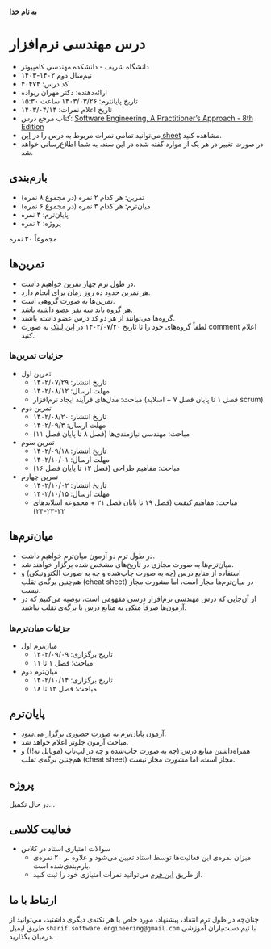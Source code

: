 **به نام خدا**
# درس مهندسی نرم‌افزار
- دانشگاه شریف - دانشکده مهندسی کامپیوتر
- نیم‌سال دوم ۱۴۰۲-۱۴۰۳
- کد درس: ۴۰۴۷۴
- ارائه‌دهنده: دکتر مهران ریواده
- تاریخ پایانترم: ۱۴۰۳/۰۳/۲۶ ساعت ۱۵:۳۰
- تاریخ اعلام نمرات: ۱۴۰۳/۰۴/۱۴
- کتاب مرجع درس: [Software Engineering, A Practitioner’s Approach - 8th Edition](https://github.com/ssc-public/Software-Engineering/blob/main/books/Software%20Engineering%2C%20A%20Practitioner%E2%80%99s%20Approach%20-%208th%20Edition.pdf)
- می‌توانید تمامی نمرات مربوط به درس را در [این sheet](https://docs.google.com/spreadsheets/d/1WD8RID7ZRGw7bQSLsKqQqgTqZewPbeTDi2LnwSKgd2E/edit?usp=sharing) مشاهده کنید.
- در صورت تغییر در هر یک از موارد گفته شده در این سند، به شما اطلاع‌رسانی خواهد شد.

## بارم‌بندی
- تمرین: هر کدام ۲ نمره (در مجموع ۸ نمره)
- میان‌ترم: هر کدام ۳ نمره (در مجموع ۶ نمره)
- پایان‌ترم: ۴ نمره
- پروژه: ۲ نمره

مجموعاً ۲۰ نمره

## تمرین‌ها
- در طول ترم چهار تمرین خواهیم داشت.
- هر تمرین حدود ده روز زمان برای انجام دارد.
- تمرین‌ها به صورت گروهی است.
- هر گروه باید سه نفر عضو داشته باشد.
- گروه‌ها می‌توانند از هر دو کد درس عضو داشته باشند.
- لطفاً گروه‌های خود را تا تاریخ ۱۴۰۲/۰۷/۲۰ در [این لینک](https://docs.google.com/spreadsheets/d/18j2WKA7byu80TszFXd_2Nd0kCW9fR7PJ-jhjlBNmT4M/edit#gid=1800692910) به صورت comment اعلام کنید.

### جزئیات تمرین‌ها
- تمرین اول
  - تاریخ انتشار: ۱۴۰۲/۰۷/۲۹
  - مهلت ارسال: ۱۴۰۲/۰۸/۱۲
  - مباحث: مدل‌های فرآیند ایجاد نرم‌افزار (فصل ۱ تا پایان فصل ۷ + اسلاید scrum)
- تمرین دوم
  - تاریخ انتشار: ۱۴۰۲/۰۸/۲۰
  - مهلت ارسال: ۱۴۰۲/۰۹/۳
  - مباحث: مهندسی نیازمندی‌ها (فصل ۸ تا پایان فصل ۱۱)
- تمرین سوم
  - تاریخ انتشار: ۱۴۰۲/۰۹/۱۸
  - مهلت ارسال: ۱۴۰۲/۱۰/۰۱
  - مباحث: مفاهیم طراحی (فصل ۱۲ تا پایان فصل ۱۶)
- تمرین چهارم
  - تاریخ انتشار: ۱۴۰۲/۱۰/۰۲
  - مهلت ارسال: ۱۴۰۲/۱۰/۱۵
  - مباحث: مفاهیم کیفیت (فصل ۱۹ تا پایان فصل ۲۱ + مجموعه اسلایدهای ۲۲-۲۳-۲۴)  

## میان‌ترم‌ها

- در طول ترم دو آزمون میان‌ترم خواهیم داشت.
- میان‌ترم‌ها به صورت مجازی در تاریخ‌های مشخص شده برگزار خواهند شد.
- استفاده از منابع درس (چه به صورت چاپ‌شده و چه به صورت الکترونیکی) و هم‌چنین برگه‌ی تقلب (cheat sheet) در میان‌ترم‌‌ها مجاز است، اما مشورت مجاز نیست.
- از آن‌جایی که درس مهندسی نرم‌افزار درسی مفهومی است، توصیه می‌کنیم که در آزمون‌ها صرفاً متکی به منابع درس یا برگه‌ی تقلب نباشید.

### جزئیات میان‌ترم‌ها
- میان‌ترم اول
  - تاریخ برگزاری: ۱۴۰۲/۰۹/۰۹
  - مباحث: فصل ۱ تا ۱۱
- میان‌ترم دوم
  - تاریخ برگزاری: ۱۴۰۲/۱۰/۱۴
  - مباحث: فصل ۱۲ تا ۱۸
  
## پایان‌ترم
- آزمون پایان‌ترم به صورت حضوری برگزار می‌شود.
- مباحث آزمون جلوتر اعلام خواهد شد.
- همراه‌داشتن منابع درس (چه به صورت چاپ‌شده و چه در لپ‌تاپ (موبایل نه!)) و هم‌چنین برگه‌ی تقلب (cheat sheet) مجاز است، اما مشورت مجاز نیست.

## پروژه
در حال تکمیل...


## فعالیت کلاسی
- سوالات امتیازی استاد در کلاس
  - میزان نمره‌ی این فعالیت‌ها توسط استاد تعیین می‌شود و علاوه بر ۲۰ نمره‌ی بارم‌بندی‌شده است.
  - از طریق [این فرم](https://docs.google.com/forms/d/e/1FAIpQLSewW9lQPWgpK5JGWj_4JtJ8AjcA_ClQPQUGxUVVlU4V1NegRQ/viewform?usp=sf_link) می‌توانید نمرات امتیازی خود را ثبت کنید.

## ارتباط با ما
چنان‌چه در طول ترم انتقاد، پیشنهاد، مورد خاص یا هر نکته‌ی دیگری داشتید، مي‌توانید از طریق ایمیل `sharif.software.engineering@gmail.com` با تیم دست‌یاران آموزشی درمیان بگذارید.
